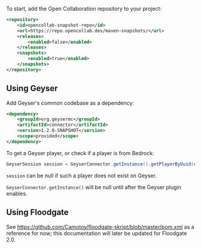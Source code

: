 To start, add the Open Collaboration repository to your project:

```xml
<repository>
    <id>opencollab-snapshot-repo</id>
    <url>https://repo.opencollab.dev/maven-snapshots/</url>
    <releases>
        <enabled>false</enabled>
    </releases>
    <snapshots>
        <enabled>true</enabled>
    </snapshots>
</repository>
```

## Using Geyser

Add Geyser's common codebase as a dependency:

```xml
<dependency>
    <groupId>org.geysermc</groupId>
    <artifactId>connector</artifactId>
    <version>1.2.0-SNAPSHOT</version>
    <scope>provided</scope>
</dependency>
```

To get a Geyser player, or check if a player is from Bedrock:

```java
GeyserSession session = GeyserConnector.getInstance().getPlayerByUuid(uuid);
```

`session` can be null if such a player does not exist on Geyser.

`GeyserConnector.getInstance()` will be null until after the Geyser plugin enables.


## Using Floodgate

See https://github.com/Camotoy/floodgate-skript/blob/master/pom.xml as a reference for now; this documentation will later be updated for Floodgate 2.0.